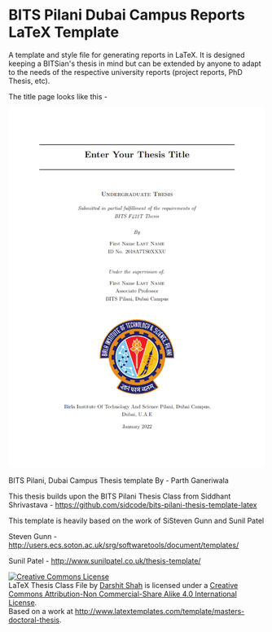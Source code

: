BITS Pilani Dubai Campus Reports LaTeX Template
=======================

A template and style file for generating reports in LaTeX. It is designed keeping a BITSian's thesis in mind but can be extended by anyone to adapt to the needs of the respective university reports (project reports, PhD Thesis, etc).

The title page looks like this -

![BITS Pilani Thesis](demo.png "Thesis Title Page")


BITS Pilani, Dubai Campus Thesis template
By - Parth Ganeriwala

This thesis builds upon the BITS Pilani Thesis Class from Siddhant Shrivastava -
https://github.com/sidcode/bits-pilani-thesis-template-latex

This template is heavily based on the work of SiSteven Gunn and Sunil Patel

Steven Gunn - http://users.ecs.soton.ac.uk/srg/softwaretools/document/templates/

Sunil Patel - http://www.sunilpatel.co.uk/thesis-template/


<a rel="license" href="http://creativecommons.org/licenses/by-nc-sa/4.0/"><img alt="Creative Commons License" style="border-width:0" src="http://i.creativecommons.org/l/by-nc-sa/4.0/88x31.png" /></a><br /><span xmlns:dct="http://purl.org/dc/terms/" href="http://purl.org/dc/dcmitype/Text" property="dct:title" rel="dct:type">LaTeX Thesis Class File</span> by <a xmlns:cc="http://creativecommons.org/ns#" href="https://github.com/darnir/BPHC-LaTeX-Report-Class" property="cc:attributionName" rel="cc:attributionURL">Darshit Shah</a> is licensed under a <a rel="license" href="http://creativecommons.org/licenses/by-nc-sa/4.0/">Creative Commons Attribution-Non Commercial-Share Alike 4.0 International License</a>.<br />Based on a work at <a xmlns:dct="http://purl.org/dc/terms/" href="http://www.latextemplates.com/template/masters-doctoral-thesis" rel="dct:source">http://www.latextemplates.com/template/masters-doctoral-thesis</a>.
